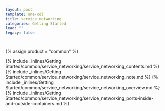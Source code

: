 ```yaml
---
layout: post
template: one-col
title: service_networking
categories: Getting Started
lead: ""
legacy: false

---
```

{% assign product = "common" %}

{% include _inlines/Getting Started/common/service_networking/service_networking_contents.md %}
{% include _inlines/Getting Started/common/service_networking/service_networking_note.md %}
{% include _inlines/Getting Started/common/service_networking/service_networking_overview.md %}
{% include _inlines/Getting Started/common/service_networking/service_networking_ports-inside-and-outside-containers.md %}

